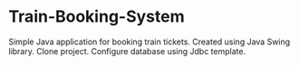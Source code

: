 # Train-Booking-System
Simple Java application for booking train tickets.
Created using Java Swing library.
Clone project.
Configure database using Jdbc template.

